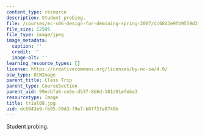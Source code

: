 ```yaml
---
content_type: resource
description: Student probing.
file: /courses/ec-s06-design-for-demining-spring-2007/dc6843e9fb9559d3f9e7b8f72fe8740b_trial08.jpg
file_size: 12595
file_type: image/jpeg
image_metadata:
  caption: ''
  credit: ''
  image-alt: ''
learning_resource_types: []
license: https://creativecommons.org/licenses/by-nc-sa/4.0/
ocw_type: OCWImage
parent_title: Class Trip
parent_type: CourseSection
parent_uid: 99ecbfa6-ce5e-d537-8b6d-181d91efeba3
resourcetype: Image
title: trial08.jpg
uid: dc6843e9-fb95-59d3-f9e7-b8f72fe8740b
---
```

Student probing.